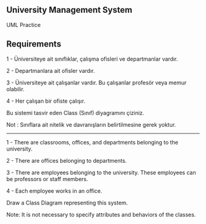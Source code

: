 ## University Management System
UML Practice

## Requirements

1 - Üniversiteye ait sınıflıklar, çalışma ofisleri ve departmanlar vardır.

2 - Departmanlara ait ofisler vardır.

3 - Üniversiteye ait çalışanlar vardır. Bu çalışanlar profesör veya memur olabilir.

4 - Her çalışan bir ofiste çalışır.

Bu sistemi tasvir eden Class (Sınıf) diyagramını çiziniz.

Not : Sınıflara ait nitelik ve davranışların belirtilmesine gerek yoktur.

---

1 - There are classrooms, offices, and departments belonging to the university.

2 - There are offices belonging to departments.

3 - There are employees belonging to the university. These employees can be professors or staff members.

4 - Each employee works in an office.

Draw a Class Diagram representing this system.

Note: It is not necessary to specify attributes and behaviors of the classes.